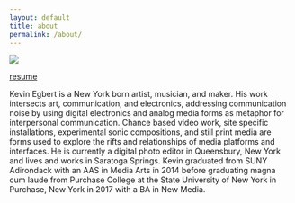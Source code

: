 ```yaml
---
layout: default
title: about
permalink: /about/
---
```


<!-- <div class="img_row">
  <img class="col two" src="/img/kae.jpg"/>
</div> -->

<img src="{{ site.baseurl }}/img/portrait.jpg">

<!-- <img src="{{ site.baseurl }}/img/about_main.jpg"> -->



<!-- <h1>currently.</h1> -->
<!-- <h2>Empowering each other.</h2> -->
<!-- <h3> -->

 <p>

[resume](http://kevinegbert.com/resume.pdf)

Kevin Egbert is a New York born artist, musician, and maker. His work intersects art, communication, and electronics, addressing communication noise by using digital electronics and analog media forms as metaphor for interpersonal communication. Chance based video work, site specific installations, experimental sonic compositions, and still print media are forms used to explore the rifts and relationships of media platforms and interfaces. He is currently a digital photo editor in Queensbury, New York and lives and works in Saratoga Springs. Kevin graduated from SUNY Adirondack with an AAS in Media Arts in 2014 before graduating magna cum laude from Purchase College at the State University of New York in Purchase, New York in 2017 with a BA in New Media.
